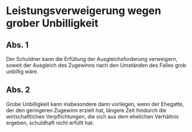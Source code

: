 # Leistungsverweigerung wegen grober Unbilligkeit



## Abs. 1

 Der Schuldner kann die Erfüllung der Ausgleichsforderung verweigern, soweit der Ausgleich des Zugewinns nach den Umständen des Falles grob unbillig wäre.

## Abs. 2

 Grobe Unbilligkeit kann insbesondere dann vorliegen, wenn der Ehegatte, der den geringeren Zugewinn erzielt hat, längere Zeit hindurch die wirtschaftlichen Verpflichtungen, die sich aus dem ehelichen Verhältnis ergeben, schuldhaft nicht erfüllt hat. 

